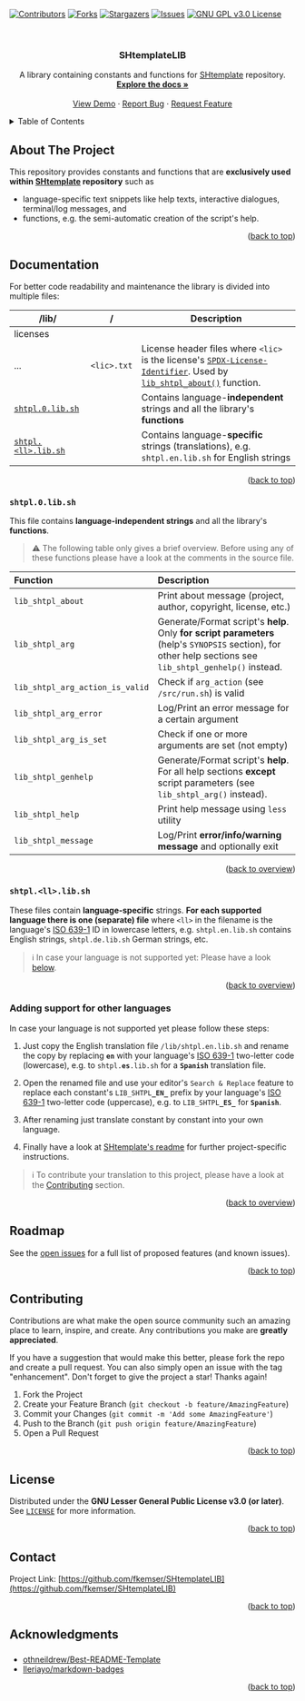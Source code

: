 <!-- Improved compatibility of back to top link: See: https://github.com/othneildrew/Best-README-Template/pull/73 -->
<a name="readme-top"></a>
<!--
*** Thanks for checking out the Best-README-Template. If you have a suggestion
*** that would make this better, please fork the repo and create a pull request
*** or simply open an issue with the tag "enhancement".
*** Don't forget to give the project a star!
*** Thanks again! Now go create something AMAZING! :D
-->



<!-- PROJECT SHIELDS -->
<!--
*** I'm using markdown "reference style" links for readability.
*** Reference links are enclosed in brackets [ ] instead of parentheses ( ).
*** See the bottom of this document for the declaration of the reference variables
*** for contributors-url, forks-url, etc. This is an optional, concise syntax you may use.
*** https://www.markdownguide.org/basic-syntax/#reference-style-links
-->
[![Contributors][contributors-shield]][contributors-url]
[![Forks][forks-shield]][forks-url]
[![Stargazers][stars-shield]][stars-url]
[![Issues][issues-shield]][issues-url]
[![GNU GPL v3.0 License][license-shield]][license-url]
<!-- [![LinkedIn][linkedin-shield]][linkedin-url] -->



<!-- PROJECT LOGO -->
<br />
<div align="center">
  <!-- <a href="https://github.com/fkemser/SHtemplateLIB">
    <img src="images/logo.png" alt="Logo" width="80" height="80">
  </a> -->

<h3 align="center">SHtemplateLIB</h3>

  <p align="center">
    A library containing constants and functions for <a href="https://github.com/fkemser/SHtemplate">SHtemplate</a> repository.
    <br />
    <a href="https://github.com/fkemser/SHtemplateLIB"><strong>Explore the docs »</strong></a>
    <br />
    <br />
    <a href="https://github.com/fkemser/SHtemplateLIB">View Demo</a>
    ·
    <a href="https://github.com/fkemser/SHtemplateLIB/issues">Report Bug</a>
    ·
    <a href="https://github.com/fkemser/SHtemplateLIB/issues">Request Feature</a>
  </p>
</div>



<!-- TABLE OF CONTENTS -->
<details>
  <summary>Table of Contents</summary>
  <ol>
    <li><a href="#about-the-project">About The Project</a></li>
    <li>
      <a href="#documentation">Documentation</a>
      <ul>
        <li><a href="#shtpl0libsh">shtpl.0.lib.sh</a></li>
        <li><a href="#shtpllllibsh">shtpl.&ltll&gt.lib.sh</a></li>
      </ul>
    </li>
    <li><a href="#roadmap">Roadmap</a></li>
    <li><a href="#contributing">Contributing</a></li>
    <li><a href="#license">License</a></li>
    <li><a href="#contact">Contact</a></li>
    <li><a href="#acknowledgments">Acknowledgments</a></li>
  </ol>
</details>



<!-- ABOUT THE PROJECT -->
## About The Project

This repository provides constants and functions that are **exclusively used within [SHtemplate][SHtemplate-url] repository** such as

* language-specific text snippets like help texts, interactive dialogues, terminal/log messages, and
* functions, e.g. the semi-automatic creation of the script's help.

<p align="right">(<a href="#readme-top">back to top</a>)</p>



<!-- DOCUMENTATION -->
## Documentation

For better code readability and maintenance the library is divided into multiple files:

| /lib/                                | /           | Description                                                                              |
|--------------------------------------|-------------|------------------------------------------------------------------------------------------|
| licenses                             |             |                                                                                          |
| ...                                  | `<lic>.txt` | License header files where `<lic>` is the license's [`SPDX-License-Identifier`][SPDX-License-List]. Used by [`lib_shtpl_about()`](#shtpl0libsh) function.                                                                                                                                       |
| [`shtpl.0.lib.sh`](#shtpl0libsh)     |             | Contains language-**independent** strings and all the library's **functions**            |
| [`shtpl.<ll>.lib.sh`](#shtpllllibsh) |             | Contains language-**specific** strings (translations), e.g. `shtpl.en.lib.sh` for English strings |

<p align="right">(<a href="#readme-top">back to top</a>)</p>


<!-- /lib/shtpl.0.lib.sh -->
### `shtpl.0.lib.sh`
This file contains **language-independent strings** and all the library's **functions**.

> :warning: The following table only gives a brief overview. Before using any of these functions please have a look at the comments in the source file.

Function | Description
:--- | :---
`lib_shtpl_about`       | Print about message (project, author, copyright, license, etc.)
`lib_shtpl_arg`         | Generate/Format script's **help**. Only **for script parameters** (help's `SYNOPSIS` section), for other help sections see `lib_shtpl_genhelp()` instead.
`lib_shtpl_arg_action_is_valid` | Check if `arg_action` (see `/src/run.sh`) is valid
`lib_shtpl_arg_error`   | Log/Print an error message for a certain argument
`lib_shtpl_arg_is_set`  | Check if one or more arguments are set (not empty)
`lib_shtpl_genhelp`     | Generate/Format script's **help**. For all help sections **except** script parameters (see `lib_shtpl_arg()` instead).
`lib_shtpl_help`        | Print help message using `less` utility
`lib_shtpl_message`     | Log/Print **error/info/warning message** and optionally exit

<p align="right">(<a href="#documentation">back to overview</a>)</p>


<!-- /lib/shtpl.<ll>.lib.sh -->
### `shtpl.<ll>.lib.sh`
These files contain **language-specific** strings. **For each supported language there is one (separate) file** where `<ll>` in the filename is the language's [ISO 639-1][iso639-1-url] ID in lowercase letters, e.g. `shtpl.en.lib.sh` contains English strings, `shtpl.de.lib.sh` German strings, etc.

> :information_source: In case your language is not supported yet: Please have a look [below](#adding-support-for-other-languages).

<p align="right">(<a href="#documentation">back to overview</a>)</p>


### Adding support for other languages
In case your language is not supported yet please follow these steps:

1. Just copy the English translation file `/lib/shtpl.en.lib.sh` and rename the copy by replacing **`en`** with your language's [ISO 639-1][iso639-1-url] two-letter code (lowercase), e.g. to `shtpl.`**`es`**`.lib.sh` for a **`Spanish`** translation file.

2. Open the renamed file and use your editor's `Search & Replace` feature to replace each constant's `LIB_SHTPL`**`_EN_`** prefix by your language's [ISO 639-1][iso639-1-url] two-letter code (uppercase), e.g. to `LIB_SHTPL`**`_ES_`** for **`Spanish`**.

3. After renaming just translate constant by constant into your own language.

4. Finally have a look at [SHtemplate's readme](https://github.com/fkemser/SHtemplate#adding-support-for-other-languages) for further project-specific instructions.

> :information_source: To contribute your translation to this project, please have a look at the [Contributing](#contributing) section.

<p align="right">(<a href="#documentation">back to overview</a>)</p>



<!-- ROADMAP -->
## Roadmap

See the [open issues](https://github.com/fkemser/SHtemplateLIB/issues) for a full list of proposed features (and known issues).

<p align="right">(<a href="#readme-top">back to top</a>)</p>



<!-- CONTRIBUTING -->
## Contributing

Contributions are what make the open source community such an amazing place to learn, inspire, and create. Any contributions you make are **greatly appreciated**.

If you have a suggestion that would make this better, please fork the repo and create a pull request. You can also simply open an issue with the tag "enhancement".
Don't forget to give the project a star! Thanks again!

1. Fork the Project
2. Create your Feature Branch (`git checkout -b feature/AmazingFeature`)
3. Commit your Changes (`git commit -m 'Add some AmazingFeature'`)
4. Push to the Branch (`git push origin feature/AmazingFeature`)
5. Open a Pull Request

<p align="right">(<a href="#readme-top">back to top</a>)</p>



<!-- LICENSE -->
## License

Distributed under the **GNU Lesser General Public License v3.0 (or later)**. See [`LICENSE`][license-url] for more information.

<p align="right">(<a href="#readme-top">back to top</a>)</p>



<!-- CONTACT -->
## Contact

Project Link: [https://github.com/fkemser/SHtemplateLIB](https://github.com/fkemser/SHtemplateLIB)

<p align="right">(<a href="#readme-top">back to top</a>)</p>



<!-- ACKNOWLEDGMENTS -->
## Acknowledgments
###
* [othneildrew/Best-README-Template](https://github.com/othneildrew/Best-README-Template)
* [Ileriayo/markdown-badges](https://github.com/Ileriayo/markdown-badges)

<p align="right">(<a href="#readme-top">back to top</a>)</p>



<!-- MARKDOWN LINKS & IMAGES -->
<!-- https://www.markdownguide.org/basic-syntax/#reference-style-links -->
[contributors-shield]: https://img.shields.io/github/contributors/fkemser/SHtemplateLIB.svg?style=for-the-badge
[contributors-url]: https://github.com/fkemser/SHtemplateLIB/graphs/contributors
[forks-shield]: https://img.shields.io/github/forks/fkemser/SHtemplateLIB.svg?style=for-the-badge
[forks-url]: https://github.com/fkemser/SHtemplateLIB/network/members
[stars-shield]: https://img.shields.io/github/stars/fkemser/SHtemplateLIB.svg?style=for-the-badge
[stars-url]: https://github.com/fkemser/SHtemplateLIB/stargazers
[issues-shield]: https://img.shields.io/github/issues/fkemser/SHtemplateLIB.svg?style=for-the-badge
[issues-url]: https://github.com/fkemser/SHtemplateLIB/issues
[license-shield]: https://img.shields.io/github/license/fkemser/SHtemplateLIB.svg?style=for-the-badge
[license-url]: https://github.com/fkemser/SHtemplateLIB/blob/main/LICENSE
[linkedin-shield]: https://img.shields.io/badge/-LinkedIn-black.svg?style=for-the-badge&logo=linkedin&colorB=555
[linkedin-url]: https://linkedin.com/in/linkedin_username

[SHtemplate-url]: https://github.com/fkemser/SHtemplate

[iso639-1-url]: https://en.wikipedia.org/wiki/List_of_ISO_639-1_codes
[SPDX-License-List]: https://spdx.org/licenses/

[LaTeX-shield]: https://img.shields.io/badge/latex-%23008080.svg?style=for-the-badge&logo=latex&logoColor=white
[LaTeX-url]: https://www.latex-project.org/
[Shell Script-shield]: https://img.shields.io/badge/shell_script-%23121011.svg?style=for-the-badge&logo=gnu-bash&logoColor=white
[Shell Script-url]: https://pubs.opengroup.org/onlinepubs/9699919799/
